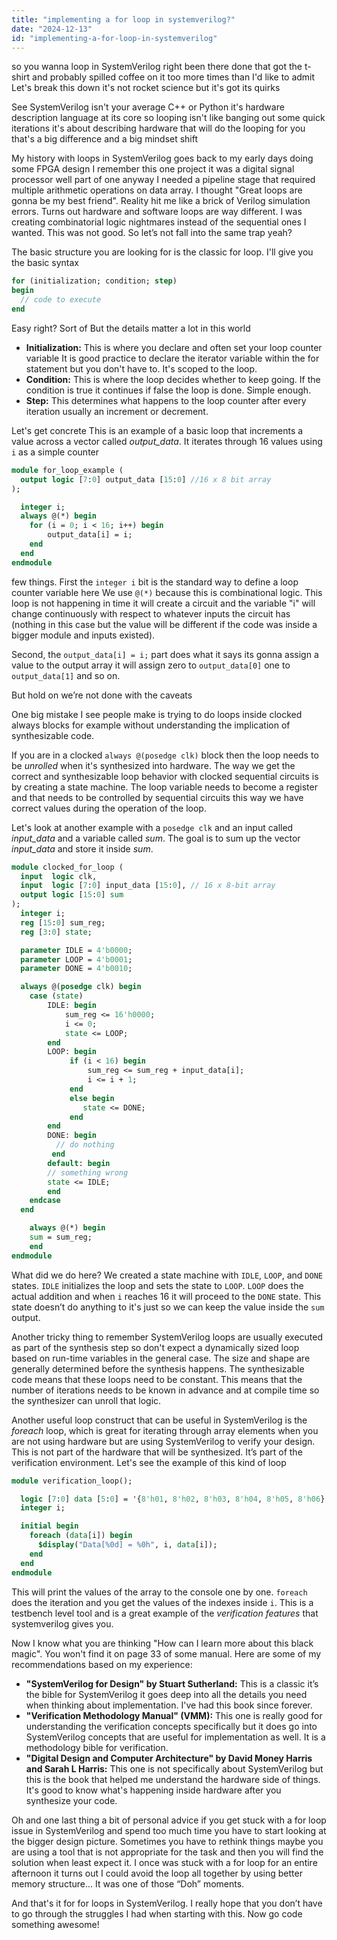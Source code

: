 ```yaml
---
title: "implementing a for loop in systemverilog?"
date: "2024-12-13"
id: "implementing-a-for-loop-in-systemverilog"
---
```


 so you wanna loop in SystemVerilog right been there done that got the t-shirt and probably spilled coffee on it too more times than I'd like to admit Let's break this down it's not rocket science but it's got its quirks

See SystemVerilog isn't your average C++ or Python it's hardware description language at its core so looping isn't like banging out some quick iterations it's about describing hardware that will do the looping for you that's a big difference and a big mindset shift

My history with loops in SystemVerilog goes back to my early days doing some FPGA design I remember this one project it was a digital signal processor well part of one anyway I needed a pipeline stage that required multiple arithmetic operations on data array. I thought "Great loops are gonna be my best friend". Reality hit me like a brick of Verilog simulation errors. Turns out hardware and software loops are way different. I was creating combinatorial logic nightmares instead of the sequential ones I wanted. This was not good. So let’s not fall into the same trap yeah?

The basic structure you are looking for is the classic for loop. I'll give you the basic syntax

```systemverilog
for (initialization; condition; step)
begin
  // code to execute
end
```

Easy right? Sort of But the details matter a lot in this world

*   **Initialization:** This is where you declare and often set your loop counter variable It is good practice to declare the iterator variable within the for statement but you don't have to. It's scoped to the loop.
*   **Condition:** This is where the loop decides whether to keep going. If the condition is true it continues if false the loop is done. Simple enough.
*   **Step:** This determines what happens to the loop counter after every iteration usually an increment or decrement.

Let's get concrete This is an example of a basic loop that increments a value across a vector called *output_data*. It iterates through 16 values using `i` as a simple counter

```systemverilog
module for_loop_example (
  output logic [7:0] output_data [15:0] //16 x 8 bit array
);

  integer i;
  always @(*) begin
    for (i = 0; i < 16; i++) begin
        output_data[i] = i;
    end
  end
endmodule
```

 few things. First the `integer i` bit is the standard way to define a loop counter variable here We use `@(*)` because this is combinational logic. This loop is not happening in time it will create a circuit and the variable "i" will change continuously with respect to whatever inputs the circuit has (nothing in this case but the value will be different if the code was inside a bigger module and inputs existed).

Second, the `output_data[i] = i;` part does what it says its gonna assign a value to the output array it will assign zero to `output_data[0]` one to `output_data[1]` and so on.

But hold on we’re not done with the caveats

One big mistake I see people make is trying to do loops inside clocked always blocks for example without understanding the implication of synthesizable code.

If you are in a clocked `always @(posedge clk)` block then the loop needs to be *unrolled* when it's synthesized into hardware. The way we get the correct and synthesizable loop behavior with clocked sequential circuits is by creating a state machine. The loop variable needs to become a register and that needs to be controlled by sequential circuits this way we have correct values during the operation of the loop.

Let's look at another example with a `posedge clk` and an input called *input\_data* and a variable called *sum*. The goal is to sum up the vector *input\_data* and store it inside *sum*.

```systemverilog
module clocked_for_loop (
  input  logic clk,
  input  logic [7:0] input_data [15:0], // 16 x 8-bit array
  output logic [15:0] sum
);
  integer i;
  reg [15:0] sum_reg;
  reg [3:0] state;

  parameter IDLE = 4'b0000;
  parameter LOOP = 4'b0001;
  parameter DONE = 4'b0010;

  always @(posedge clk) begin
    case (state)
        IDLE: begin
            sum_reg <= 16'h0000;
            i <= 0;
            state <= LOOP;
        end
        LOOP: begin
             if (i < 16) begin
                 sum_reg <= sum_reg + input_data[i];
                 i <= i + 1;
             end
             else begin
                state <= DONE;
             end
        end
        DONE: begin
          // do nothing
         end
        default: begin
        // something wrong 
        state <= IDLE;
        end
    endcase
  end

    always @(*) begin
    sum = sum_reg;
    end
endmodule
```

What did we do here? We created a state machine with `IDLE`, `LOOP`, and `DONE` states. `IDLE` initializes the loop and sets the state to `LOOP`. `LOOP` does the actual addition and when `i` reaches 16 it will proceed to the `DONE` state. This state doesn’t do anything to it's just so we can keep the value inside the `sum` output.

Another tricky thing to remember SystemVerilog loops are usually executed as part of the synthesis step so don't expect a dynamically sized loop based on run-time variables in the general case. The size and shape are generally determined before the synthesis happens. The synthesizable code means that these loops need to be constant. This means that the number of iterations needs to be known in advance and at compile time so the synthesizer can unroll that logic.

Another useful loop construct that can be useful in SystemVerilog is the *foreach* loop, which is great for iterating through array elements when you are not using hardware but are using SystemVerilog to verify your design. This is not part of the hardware that will be synthesized. It’s part of the verification environment. Let's see the example of this kind of loop

```systemverilog
module verification_loop();

  logic [7:0] data [5:0] = '{8'h01, 8'h02, 8'h03, 8'h04, 8'h05, 8'h06};
  integer i;

  initial begin
    foreach (data[i]) begin
      $display("Data[%0d] = %0h", i, data[i]);
    end
  end
endmodule

```

This will print the values of the array to the console one by one. `foreach` does the iteration and you get the values of the indexes inside `i`. This is a testbench level tool and is a great example of the *verification features* that systemverilog gives you.

Now I know what you are thinking "How can I learn more about this black magic". You won't find it on page 33 of some manual. Here are some of my recommendations based on my experience:

*   **"SystemVerilog for Design" by Stuart Sutherland:** This is a classic it’s the bible for SystemVerilog it goes deep into all the details you need when thinking about implementation. I've had this book since forever.
*   **"Verification Methodology Manual" (VMM):** This one is really good for understanding the verification concepts specifically but it does go into SystemVerilog concepts that are useful for implementation as well. It is a methodology bible for verification.
*   **"Digital Design and Computer Architecture" by David Money Harris and Sarah L Harris:** This one is not specifically about SystemVerilog but this is the book that helped me understand the hardware side of things. It's good to know what's happening inside hardware after you synthesize your code.

Oh and one last thing a bit of personal advice if you get stuck with a for loop issue in SystemVerilog and spend too much time you have to start looking at the bigger design picture. Sometimes you have to rethink things maybe you are using a tool that is not appropriate for the task and then you will find the solution when least expect it. I once was stuck with a for loop for an entire afternoon it turns out I could avoid the loop all together by using better memory structure... It was one of those “Doh” moments.

And that's it for for loops in SystemVerilog. I really hope that you don’t have to go through the struggles I had when starting with this. Now go code something awesome!
